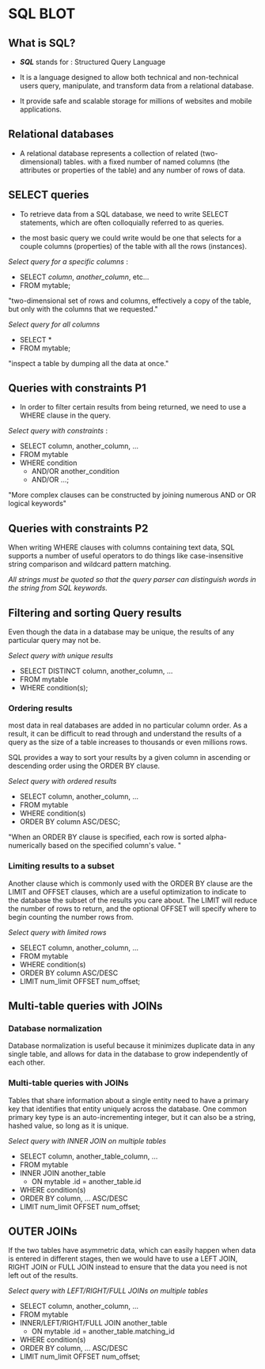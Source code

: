 # SQL BLOT

## What is SQL?

+ ***SQL***  stands for : Structured Query Language

+ It is a language designed to allow both technical and non-technical users query, manipulate, and transform data from a relational database.

+ It provide safe and scalable storage for millions of websites and mobile applications.

## Relational databases

+ A relational database represents a collection of related (two-dimensional) tables.  with a fixed number of named columns (the attributes or properties of the table) and any number of rows of data.

## SELECT queries 

+ To retrieve data from a SQL database, we need to write SELECT statements, which are often colloquially referred to as queries.

+ the most basic query we could write would be one that selects for a couple columns (properties) of the table with all the rows (instances).

*Select query for a specific columns* :

- SELECT *column*, *another_column*, etc...
- FROM mytable;

"two-dimensional set of rows and columns, effectively a copy of the table, but only with the columns that we requested."

*Select query for all columns*

- SELECT * 
- FROM mytable;

"inspect a table by dumping all the data at once."

## Queries with constraints P1

+ In order to filter certain results from being returned, we need to use a WHERE clause in the query.

*Select query with constraints* :

- SELECT column, another_column, …
- FROM mytable
- WHERE condition
    - AND/OR another_condition
    - AND/OR …;

"More complex clauses can be constructed by joining numerous AND or OR logical keywords"

## Queries with constraints P2

When writing WHERE clauses with columns containing text data, SQL supports a number of useful operators to do things like case-insensitive string comparison and wildcard pattern matching. 

*All strings must be quoted so that the query parser can distinguish words in the string from SQL keywords.*

## Filtering and sorting Query results

Even though the data in a database may be unique, the results of any particular query may not be.

*Select query with unique results*

- SELECT DISTINCT column, another_column, …
- FROM mytable
- WHERE condition(s);

### Ordering results

most data in real databases are added in no particular column order. As a result, it can be difficult to read through and understand the results of a query as the size of a table increases to thousands or even millions rows.

SQL provides a way to sort your results by a given column in ascending or descending order using the ORDER BY clause.

*Select query with ordered results*

- SELECT column, another_column, …
- FROM mytable
- WHERE condition(s)
- ORDER BY column ASC/DESC;

"When an ORDER BY clause is specified, each row is sorted alpha-numerically based on the specified column's value. "

### Limiting results to a subset

Another clause which is commonly used with the ORDER BY clause are the LIMIT and OFFSET clauses, which are a useful optimization to indicate to the database the subset of the results you care about. The LIMIT will reduce the number of rows to return, and the optional OFFSET will specify where to begin counting the number rows from.

*Select query with limited rows*

- SELECT column, another_column, …
- FROM mytable
- WHERE condition(s)
- ORDER BY column ASC/DESC
- LIMIT num_limit OFFSET num_offset;

## Multi-table queries with JOINs

### Database normalization

Database normalization is useful because it minimizes duplicate data in any single table, and allows for data in the database to grow independently of each other.

### Multi-table queries with JOINs

Tables that share information about a single entity need to have a primary key that identifies that entity uniquely across the database. One common primary key type is an auto-incrementing integer, but it can also be a string, hashed value, so long as it is unique.

*Select query with INNER JOIN on multiple tables*

- SELECT column, another_table_column, …
- FROM mytable
- INNER JOIN another_table 
    - ON mytable .id = another_table.id
- WHERE condition(s)
- ORDER BY column, … ASC/DESC
- LIMIT num_limit OFFSET num_offset;

##  OUTER JOINs

If the two tables have asymmetric data, which can easily happen when data is entered in different stages, then we would have to use a LEFT JOIN, RIGHT JOIN or FULL JOIN instead to ensure that the data you need is not left out of the results.

*Select query with LEFT/RIGHT/FULL JOINs on multiple tables*

- SELECT column, another_column, …
- FROM mytable
- INNER/LEFT/RIGHT/FULL JOIN another_table 
    - ON mytable .id = another_table.matching_id
- WHERE condition(s)
- ORDER BY column, … ASC/DESC
- LIMIT num_limit OFFSET num_offset;